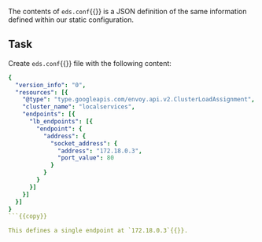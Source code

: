 The contents of `eds.conf`{{}} is a JSON definition of the same information defined within our static configuration. 

## Task

Create `eds.conf`{{}} file with the following content:

```yaml
{
  "version_info": "0",
  "resources": [{
    "@type": "type.googleapis.com/envoy.api.v2.ClusterLoadAssignment",
    "cluster_name": "localservices",
    "endpoints": [{
      "lb_endpoints": [{
        "endpoint": {
          "address": {
            "socket_address": {
              "address": "172.18.0.3",
              "port_value": 80
            }
          }
        }
      }]
    }]
  }]
}
```{{copy}}

This defines a single endpoint at `172.18.0.3`{{}}.